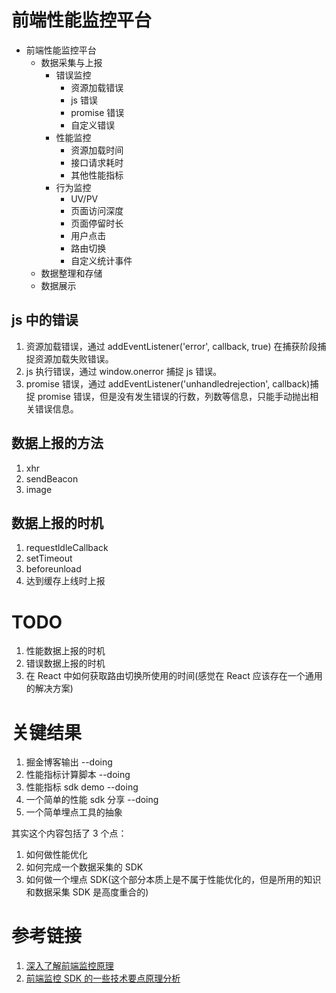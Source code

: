 # 前端性能监控平台

- 前端性能监控平台
  - 数据采集与上报
    - 错误监控
      - 资源加载错误
      - js 错误
      - promise 错误
      - 自定义错误
    - 性能监控
      - 资源加载时间
      - 接口请求耗时
      - 其他性能指标
    - 行为监控
      - UV/PV
      - 页面访问深度
      - 页面停留时长
      - 用户点击
      - 路由切换
      - 自定义统计事件
  - 数据整理和存储
  - 数据展示

## js 中的错误

1. 资源加载错误，通过 addEventListener('error', callback, true) 在捕获阶段捕捉资源加载失败错误。
2. js 执行错误，通过 window.onerror 捕捉 js 错误。
3. promise 错误，通过 addEventListener('unhandledrejection', callback)捕捉 promise 错误，但是没有发生错误的行数，列数等信息，只能手动抛出相关错误信息。

## 数据上报的方法

1. xhr
2. sendBeacon
3. image

## 数据上报的时机

1. requestldleCallback
2. setTimeout
3. beforeunload
4. 达到缓存上线时上报

# TODO

1. 性能数据上报的时机
2. 错误数据上报的时机
3. 在 React 中如何获取路由切换所使用的时间(感觉在 React 应该存在一个通用的解决方案)

# 关键结果

1. 掘金博客输出 --doing
2. 性能指标计算脚本 --doing
3. 性能指标 sdk demo --doing
4. 一个简单的性能 sdk 分享 --doing
5. 一个简单埋点工具的抽象

其实这个内容包括了 3 个点：

1. 如何做性能优化
2. 如何完成一个数据采集的 SDK
3. 如何做一个埋点 SDK(这个部分本质上是不属于性能优化的，但是所用的知识和数据采集 SDK 是高度重合的)

# 参考链接

1. [深入了解前端监控原理](https://juejin.cn/post/6899430989404045320)
2. [前端监控 SDK 的一些技术要点原理分析](https://juejin.cn/post/7017974567943536671)
